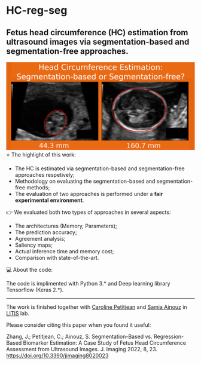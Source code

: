 # HC-reg-seg

Fetus head circumference (HC) estimation from ultrasound images via segmentation-based and segmentation-free approaches.    
---
![Cover](code/hc.png)    
⭐ The highlight of this work:
* The HC is estimated via segmentation-based and segmentation-free approaches respetively;
* Methodology on evaluating the segmentation-based and segmentation-free methods;
* The evaluation of two approaches is performed under a **fair experimental environment**. 

👉 We evaluated both two types of approaches in several aspects:    
* The architectures (Memory, Parameters);     
* The prediction accuracy;
* Agreement analysis;
* Saliency maps;
* Actual inference time and memory cost;
* Comparison with state-of-the-art.

💻 About the code:    

The code is implimented with Python 3.* and Deep learning library Tensorflow (Keras 2.*).

---
The work is finished together with [Caroline Petitjean](http://pagesperso.litislab.fr/cpetitjean/) and [Samia Ainouz](https://pagesperso.litislab.fr/sainouz/) in [LITIS](https://www.litislab.fr/) lab.

Please consider citing this paper when you found it useful:

Zhang, J.; Petitjean, C.; Ainouz, S. Segmentation-Based vs. Regression-Based Biomarker Estimation: A Case Study of Fetus Head Circumference Assessment from Ultrasound Images. J. Imaging 2022, 8, 23. https://doi.org/10.3390/jimaging8020023
